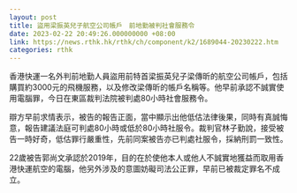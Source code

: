 ```yaml
---
layout: post
title: 盜用梁振英兒子航空公司帳戶　前地勤被判社會服務令
date: 2023-02-22 20:49:26.000000000 +08:00
link: https://news.rthk.hk/rthk/ch/component/k2/1689044-20230222.htm
categories: rthk
---
```


香港快運一名外判前地勤人員盜用前特首梁振英兒子梁傳昕的航空公司帳戶，包括購買約3000元的飛機服務，以及修改梁傳昕的帳戶名稱等。他早前承認不誠實使用電腦罪，今日在東區裁判法院被判處80小時社會服務令。

辯方早前求情表示，被告的報告正面，當中顯示出他低估法律後果，同時有真誠悔意，報告建議法庭可判處80小時或低於80小時社服令。裁判官林子勤說，接受被告一時好奇，低估罪行嚴重性，先前同案被告亦已判處社服令，採納刑罰一致性。

22歲被告郭尚文承認於2019年，目的在於使他本人或他人不誠實地獲益而取用香港快運航空的電腦，他另外涉及的意圖妨礙司法公正罪，早前已被裁定罪名不成立。
